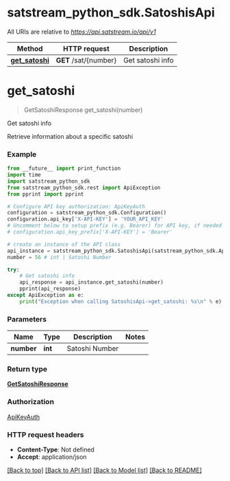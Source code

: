 # satstream_python_sdk.SatoshisApi

All URIs are relative to *https://api.satstream.io/api/v1*

Method | HTTP request | Description
------------- | ------------- | -------------
[**get_satoshi**](SatoshisApi.md#get_satoshi) | **GET** /sat/{number} | Get satoshi info

# **get_satoshi**
> GetSatoshiResponse get_satoshi(number)

Get satoshi info

Retrieve information about a specific satoshi

### Example
```python
from __future__ import print_function
import time
import satstream_python_sdk
from satstream_python_sdk.rest import ApiException
from pprint import pprint

# Configure API key authorization: ApiKeyAuth
configuration = satstream_python_sdk.Configuration()
configuration.api_key['X-API-KEY'] = 'YOUR_API_KEY'
# Uncomment below to setup prefix (e.g. Bearer) for API key, if needed
# configuration.api_key_prefix['X-API-KEY'] = 'Bearer'

# create an instance of the API class
api_instance = satstream_python_sdk.SatoshisApi(satstream_python_sdk.ApiClient(configuration))
number = 56 # int | Satoshi Number

try:
    # Get satoshi info
    api_response = api_instance.get_satoshi(number)
    pprint(api_response)
except ApiException as e:
    print("Exception when calling SatoshisApi->get_satoshi: %s\n" % e)
```

### Parameters

Name | Type | Description  | Notes
------------- | ------------- | ------------- | -------------
 **number** | **int**| Satoshi Number | 

### Return type

[**GetSatoshiResponse**](GetSatoshiResponse.md)

### Authorization

[ApiKeyAuth](../README.md#ApiKeyAuth)

### HTTP request headers

 - **Content-Type**: Not defined
 - **Accept**: application/json

[[Back to top]](#) [[Back to API list]](../README.md#documentation-for-api-endpoints) [[Back to Model list]](../README.md#documentation-for-models) [[Back to README]](../README.md)

